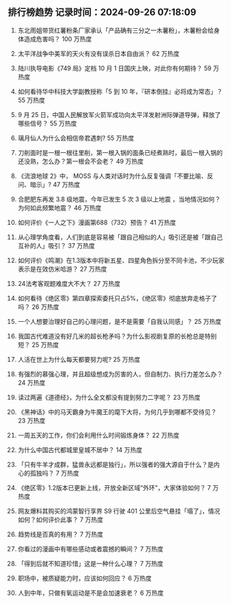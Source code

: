 
## 排行榜趋势 记录时间：2024-09-26 07:18:09
  
  1. 东北雨姐带货红薯粉条厂家承认「产品确有三分之一木薯粉」，木薯粉会给身体造成危害吗？ 100 万热度
    
  2. 太平洋战争中美军的天火有没有误杀日本自由派？ 62 万热度
    
  3. 陆川执导电影《749 局》定档 10 月 1 日国庆上映，对此你有何期待？ 59 万热度
    
  4. 如何看待华中科技大学副教授称「5 到 10 年，『研本倒挂』必将成为常态」？ 55 万热度
    
  5. 9 月 25 日，中国人民解放军火箭军成功向太平洋发射洲际弹道导弹，释放了哪些信号？ 55 万热度
    
  6. 璃月仙人为什么会相信帝君遇刺? 55 万热度
    
  7. 刀削面时是一根一根往里削，第一根入锅的面条已经煮熟时，最后一根入锅的还没熟，怎么办？第一根会不会老？ 49 万热度
    
  8. 《流浪地球 2》中， MOSS 与人类对话时为什么反复强调「不要比喻、反问、暗示」? 47 万热度
    
  9. 合肥肥东再发 3.8 级地震，今年已发生 5 次 3 级以上地震 ，当地情况如何？为何如此频繁地震？ 46 万热度
    
  10. 如何评价《一人之下》漫画第688（732）预告？ 41 万热度
    
  11. 从心理学角度看，人们到底是容易被「跟自己相似的人」吸引还是被「跟自己互补的人」吸引？ 37 万热度
    
  12. 如何评价《鸣潮》在1.3版本中将新五星、四星角色拆分至不同卡池，不少玩家表示是在效仿米哈游？ 27 万热度
    
  13. 24法考客观题难度大不大？ 27 万热度
    
  14. 如何看待《绝区零》第四章探索委托只占5%，《绝区零》彻底放弃走格子了吗？ 26 万热度
    
  15. 一个人想要治理好自己的心理问题，是不是需要「自我认同感」？ 25 万热度
    
  16. 我国古代难道没有好几米的超长枪矛吗？为什么影视剧复原的长枪总是特别短？ 25 万热度
    
  17. 人活在世上为什么每天都要努力呢? 25 万热度
    
  18. 有强烈的慕强心理，并且超级想成为厉害的人，但自制力、执行力差怎么办？ 24 万热度
    
  19. 读过两遍《道德经》，为什么全文都没有提到努力二字呢？ 23 万热度
    
  20. 《黑神话》中的马天霸身为牛魔王的麾下大将，为何几乎到哪都不受待见？ 23 万热度
    
  21. 一周五天的工作，你们会利用什么时间锻炼身体？ 22 万热度
    
  22. 为什么中国古代都城里皇城不居中？ 14 万热度
    
  23. 「只有牛羊才成群，猛兽永远都是独行」，所以强者的强大源自于什么？是内心的孤独吗？ 7 万热度
    
  24. 《绝区零》1.2版本已更新上线，开放全新区域“外环”，大家体验如何？ 7 万热度
    
  25. 网友爆料其购买的鸿蒙智行享界 S9 行驶 401 公里后空气悬挂「塌了」，情况如何？如何评价此事？ 7 万热度
    
  26. 趋势线是否真的有用？ 7 万热度
    
  27. 你看过的漫画中有哪些感动或者震撼的瞬间？ 7 万热度
    
  28. 「得到后就不知道珍惜」这是一种什么心理？ 7 万热度
    
  29. 职场中，被质疑能力时，应该如何回应？ 6 万热度
    
  30. 人到中年，只做有氧运动是不是会加速衰老？ 6 万热度
    